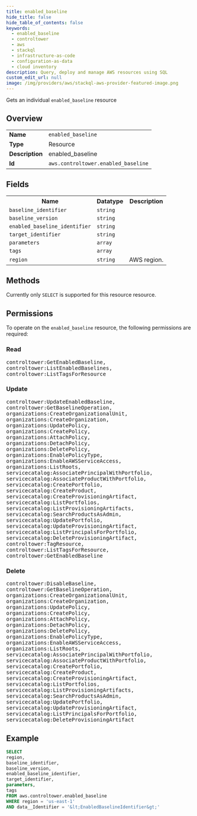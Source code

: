 ```yaml
---
title: enabled_baseline
hide_title: false
hide_table_of_contents: false
keywords:
  - enabled_baseline
  - controltower
  - aws
  - stackql
  - infrastructure-as-code
  - configuration-as-data
  - cloud inventory
description: Query, deploy and manage AWS resources using SQL
custom_edit_url: null
image: /img/providers/aws/stackql-aws-provider-featured-image.png
---
```

Gets an individual <code>enabled_baseline</code> resource

## Overview
<table><tbody>
<tr><td><b>Name</b></td><td><code>enabled_baseline</code></td></tr>
<tr><td><b>Type</b></td><td>Resource</td></tr>
<tr><td><b>Description</b></td><td>enabled_baseline</td></tr>
<tr><td><b>Id</b></td><td><code>aws.controltower.enabled_baseline</code></td></tr>
</tbody></table>

## Fields
<table><tbody>
<tr><th>Name</th><th>Datatype</th><th>Description</th></tr>
<tr><td><code>baseline_identifier</code></td><td><code>string</code></td><td></td></tr>
<tr><td><code>baseline_version</code></td><td><code>string</code></td><td></td></tr>
<tr><td><code>enabled_baseline_identifier</code></td><td><code>string</code></td><td></td></tr>
<tr><td><code>target_identifier</code></td><td><code>string</code></td><td></td></tr>
<tr><td><code>parameters</code></td><td><code>array</code></td><td></td></tr>
<tr><td><code>tags</code></td><td><code>array</code></td><td></td></tr>
<tr><td><code>region</code></td><td><code>string</code></td><td>AWS region.</td></tr>

</tbody></table>

## Methods
Currently only <code>SELECT</code> is supported for this resource resource.

## Permissions

To operate on the <code>enabled_baseline</code> resource, the following permissions are required:

### Read
<pre>
controltower:GetEnabledBaseline,
controltower:ListEnabledBaselines,
controltower:ListTagsForResource</pre>

### Update
<pre>
controltower:UpdateEnabledBaseline,
controltower:GetBaselineOperation,
organizations:CreateOrganizationalUnit,
organizations:CreateOrganization,
organizations:UpdatePolicy,
organizations:CreatePolicy,
organizations:AttachPolicy,
organizations:DetachPolicy,
organizations:DeletePolicy,
organizations:EnablePolicyType,
organizations:EnableAWSServiceAccess,
organizations:ListRoots,
servicecatalog:AssociatePrincipalWithPortfolio,
servicecatalog:AssociateProductWithPortfolio,
servicecatalog:CreatePortfolio,
servicecatalog:CreateProduct,
servicecatalog:CreateProvisioningArtifact,
servicecatalog:ListPortfolios,
servicecatalog:ListProvisioningArtifacts,
servicecatalog:SearchProductsAsAdmin,
servicecatalog:UpdatePortfolio,
servicecatalog:UpdateProvisioningArtifact,
servicecatalog:ListPrincipalsForPortfolio,
servicecatalog:DeleteProvisioningArtifact,
controltower:TagResource,
controltower:ListTagsForResource,
controltower:GetEnabledBaseline</pre>

### Delete
<pre>
controltower:DisableBaseline,
controltower:GetBaselineOperation,
organizations:CreateOrganizationalUnit,
organizations:CreateOrganization,
organizations:UpdatePolicy,
organizations:CreatePolicy,
organizations:AttachPolicy,
organizations:DetachPolicy,
organizations:DeletePolicy,
organizations:EnablePolicyType,
organizations:EnableAWSServiceAccess,
organizations:ListRoots,
servicecatalog:AssociatePrincipalWithPortfolio,
servicecatalog:AssociateProductWithPortfolio,
servicecatalog:CreatePortfolio,
servicecatalog:CreateProduct,
servicecatalog:CreateProvisioningArtifact,
servicecatalog:ListPortfolios,
servicecatalog:ListProvisioningArtifacts,
servicecatalog:SearchProductsAsAdmin,
servicecatalog:UpdatePortfolio,
servicecatalog:UpdateProvisioningArtifact,
servicecatalog:ListPrincipalsForPortfolio,
servicecatalog:DeleteProvisioningArtifact</pre>


## Example
```sql
SELECT
region,
baseline_identifier,
baseline_version,
enabled_baseline_identifier,
target_identifier,
parameters,
tags
FROM aws.controltower.enabled_baseline
WHERE region = 'us-east-1'
AND data__Identifier = '&lt;EnabledBaselineIdentifier&gt;'
```

